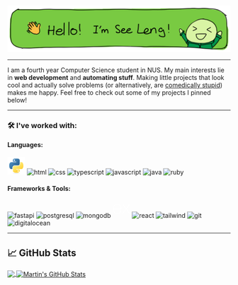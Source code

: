![alt text](banner.png)

---

I am a fourth year Computer Science student in NUS. My main interests lie in **web development** and **automating stuff**. Making little projects that look cool and actually solve problems (or alternatively, are [comedically stupid](https://github.com/chloeelim/longestmrt)) makes me happy. Feel free to check out some of my projects I pinned below!

---

### 🛠️ I've worked with:

#### Languages:

<span>
  <img src="https://raw.githubusercontent.com/devicons/devicon/master/icons/python/python-original.svg" height="40px" alt="python" title="python">
  <img src="https://cdn.jsdelivr.net/gh/devicons/devicon/icons/html5/html5-original.svg" height="40px" alt="html" title="html">
  <img src="https://cdn.jsdelivr.net/gh/devicons/devicon/icons/css3/css3-original.svg" height="40px" alt="css" title="css">    
  <img src="https://cdn.jsdelivr.net/gh/devicons/devicon/icons/typescript/typescript-original.svg" height="40px" alt="typescript" title="typescript"/>
  <img src="https://cdn.jsdelivr.net/gh/devicons/devicon/icons/javascript/javascript-original.svg" height="40px" alt="javascript" title="javascript"/>
  <img src="https://cdn.jsdelivr.net/gh/devicons/devicon/icons/java/java-original.svg" height="40px" alt="java" title="java">
  <img src="https://cdn.jsdelivr.net/gh/devicons/devicon/icons/ruby/ruby-original.svg" height="40px" alt="ruby" title="ruby">
</span>

#### Frameworks & Tools:

<span>
  <img src="https://cdn.jsdelivr.net/gh/devicons/devicon@latest/icons/fastapi/fastapi-original.svg" height="40px" alt="fastapi" title="fastapi"/>
  <img src="https://cdn.jsdelivr.net/gh/devicons/devicon/icons/postgresql/postgresql-original.svg" height="40px" alt="postgresql" title="postgresql"/>
  <img src="https://cdn.jsdelivr.net/gh/devicons/devicon/icons/mongodb/mongodb-original.svg" height="40px" alt="mongodb" title="mongodb"/>
  <!-- Express -->
  <svg viewBox="0 0 128 128" fill="white" height="40px">
    <path d="M126.67 98.44c-4.56 1.16-7.38.05-9.91-3.75-5.68-8.51-11.95-16.63-18-24.9-.78-1.07-1.59-2.12-2.6-3.45C89 76 81.85 85.2 75.14 94.77c-2.4 3.42-4.92 4.91-9.4 3.7l26.92-36.13L67.6 29.71c4.31-.84 7.29-.41 9.93 3.45 5.83 8.52 12.26 16.63 18.67 25.21 6.45-8.55 12.8-16.67 18.8-25.11 2.41-3.42 5-4.72 9.33-3.46-3.28 4.35-6.49 8.63-9.72 12.88-4.36 5.73-8.64 11.53-13.16 17.14-1.61 2-1.35 3.3.09 5.19C109.9 76 118.16 87.1 126.67 98.44zM1.33 61.74c.72-3.61 1.2-7.29 2.2-10.83 6-21.43 30.6-30.34 47.5-17.06C60.93 41.64 63.39 52.62 62.9 65H7.1c-.84 22.21 15.15 35.62 35.53 28.78 7.15-2.4 11.36-8 13.47-15 1.07-3.51 2.84-4.06 6.14-3.06-1.69 8.76-5.52 16.08-13.52 20.66-12 6.86-29.13 4.64-38.14-4.89C5.26 85.89 3 78.92 2 71.39c-.15-1.2-.46-2.38-.7-3.57q.03-3.04.03-6.08zm5.87-1.49h50.43c-.33-16.06-10.33-27.47-24-27.57-15-.12-25.78 11.02-26.43 27.57z"></path>
</svg> 
  <img src="https://cdn.jsdelivr.net/gh/devicons/devicon/icons/react/react-original.svg" height="40px" alt="react" title="react"/>
  <img src="https://cdn.jsdelivr.net/gh/devicons/devicon@latest/icons/tailwindcss/tailwindcss-original.svg" height="40px" alt="tailwind" title="tailwind"/>
  <img src="https://cdn.jsdelivr.net/gh/devicons/devicon/icons/git/git-original.svg" height="40px" alt="git" title="git"/>
  <img src="https://cdn.jsdelivr.net/gh/devicons/devicon@latest/icons/digitalocean/digitalocean-original.svg" height="40px" alt="digitalocean" title="digitalocean"/>
          
</span>

---

## &#x1f4c8; GitHub Stats

<a href="https://github.com/seelengxd/seelengxd">
  <img align="center" src="https://github-readme-stats.vercel.app/api/top-langs/?username=seelengxd&hide=java,html,tex&title_color=ffffff&text_color=c9cacc&icon_color=2bbc8a&bg_color=1d1f21&langs_count=3" />
</a>
<a href="https://github.com/seelengxd/seelengxd">
  <img align="center" src="https://github-readme-stats.vercel.app/api?username=seelengxd&show_icons=true&line_height=27&count_private=true&title_color=ffffff&text_color=c9cacc&icon_color=2bbc8a&bg_color=1d1f21" alt="Martin's GitHub Stats" />
</a>
